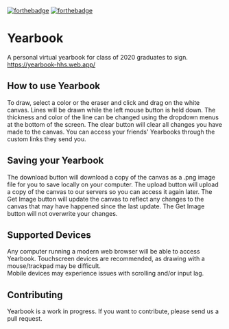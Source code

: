 [![forthebadge](https://forthebadge.com/images/badges/made-with-javascript.svg)](https://forthebadge.com) [![forthebadge](https://forthebadge.com/images/badges/uses-html.svg)](https://forthebadge.com)
# Yearbook  
A personal virtual yearbook for class of 2020 graduates to sign.  
https://yearbook-hhs.web.app/

## How to use Yearbook
To draw, select a color or the eraser and click and drag on the white canvas. Lines will be drawn while the left mouse button is held down. The thickness and color of the line can be changed using the dropdown menus at the bottom of the screen. The clear button will clear all changes you have made to the canvas. You can access your friends' Yearbooks through the custom links they send you.  

## Saving your Yearbook  
The download button will download a copy of the canvas as a .png image file for you to save locally on your computer. The upload button will upload a copy of the canvas to our servers so you can access it again later. The Get Image button will update the canvas to reflect any changes to the canvas that may have happened since the last update. The Get Image button will not overwrite your changes.  

## Supported Devices  
Any computer running a modern web browser will be able to access Yearbook. Touchscreen devices are recommended, as drawing with a mouse/trackpad may be difficult.  
Mobile devices may experience issues with scrolling and/or input lag.  

## Contributing  
Yearbook is a work in progress. If you want to contribute, please send us a pull request.

